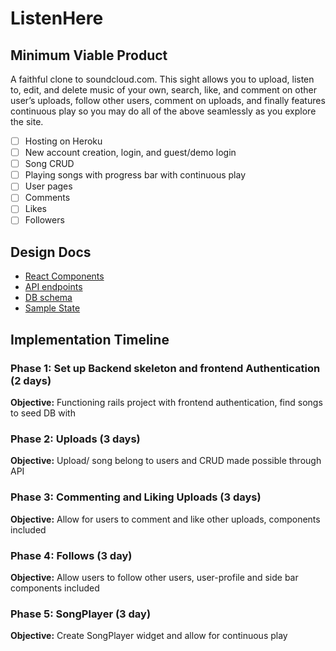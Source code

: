 # ListenHere

## Minimum Viable Product

A faithful clone to soundcloud.com. This sight allows you to upload,
listen to, edit, and delete music of your own, search, like, and comment
on other user’s uploads, follow other users, comment on uploads, and
finally features continuous play so you may do all of the above seamlessly
as you explore the site.

- [ ] Hosting on Heroku
- [ ] New account creation, login, and guest/demo login
- [ ] Song CRUD
- [ ] Playing songs with progress bar with continuous play
- [ ] User pages
- [ ] Comments
- [ ] Likes
- [ ] Followers

## Design Docs
* [React Components][components]
* [API endpoints][api-endpoints]
* [DB schema][schema]
* [Sample State][sample-state]

[components]: ./component-hierarchy.md
[sample-state]: ./sample-state.md
[api-endpoints]: ./api-endpoints.md
[schema]: ./schema.md

## Implementation Timeline

### Phase 1: Set up Backend skeleton and frontend Authentication (2 days)
**Objective:** Functioning rails project with frontend authentication, find songs to seed DB with

### Phase 2: Uploads (3 days)
**Objective:** Upload/ song belong to users and CRUD made possible through API

### Phase 3: Commenting and Liking Uploads (3 days)
**Objective:** Allow for users to comment and like other uploads, components included

### Phase 4: Follows (3 day)
**Objective:** Allow users to follow other users, user-profile and side bar components included

### Phase 5: SongPlayer (3 day)
**Objective:** Create SongPlayer widget and allow for continuous play
